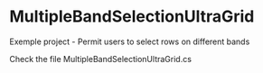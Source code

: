 # MultipleBandSelectionUltraGrid
Exemple project - Permit users to select rows on different bands  

Check the file MultipleBandSelectionUltraGrid.cs
